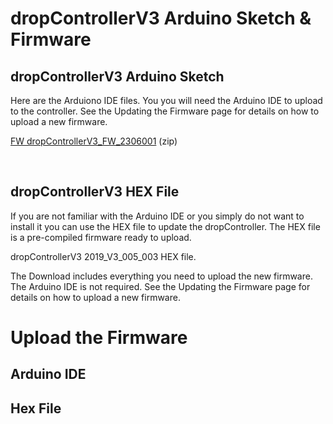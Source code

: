 # dropControllerV3 Arduino Sketch & Firmware

## dropControllerV3 Arduino Sketch
Here are the Arduiono IDE files. You you will need the Arduino IDE to upload to the controller.
See the Updating the Firmware page for details on how to upload a new firmware.

[FW dropControllerV3_FW_2306001](assets/dropControllerV3_FW_2306001.zip) (zip) <br>


 <br>
 
## dropControllerV3 HEX File

If you are not familiar with the Arduino IDE or you simply do not want to install it you can use the HEX file to update the dropController. 
The HEX file is a pre-compiled firmware ready to upload.

dropControllerV3 2019_V3_005_003 HEX file.

The Download includes everything you need to upload the new firmware. The Arduino IDE is not required.
See the Updating the Firmware page for details on how to upload a new firmware.



# Upload the Firmware

## Arduino IDE


## Hex File


